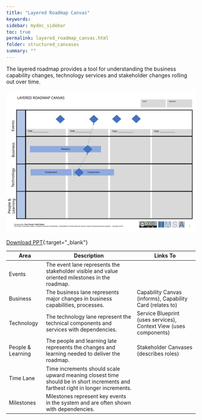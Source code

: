 ```yaml
---
title: "Layered Roadmap Canvas"
keywords: 
sidebar: mydoc_sidebar
toc: true
permalink: layered_roadmap_canvas.html
folder: structured_canvases
summary: ""
---
```


The layered roadmap provides a tool for understanding the business capability changes, technology services and stakeholder changes rolling out over time.

![image001](media/layered_roadmap_canvas001.svg)

[Download PPT](media/ppt/layered_roadmap_canvas.ppt){:target="_blank"}

| Area | Description | Links To |
| --- | --- | --- |
| Events | The event lane represents the stakeholder visible and value oriented milestones in the roadmap. |   |
| Business | The business lane represents major changes in business capabilities, processes. | Capability Canvas (informs), Capability Card (relates to) |
| Technology | The technology lane represent the technical components and services with dependencies. | Service Blueprint (uses services), Context View (uses components) |
| People & Learning | The people and learning late represents the changes and learning needed to deliver the roadmap. | Stakeholder Canvases (describes roles) |
| Time Lane | Time increments should scale upward meaning closest time should be in short increments and farthest right in longer increments. |   |
| Milestones | Milestones represent key events in the system and are often shown with dependencies. |   |